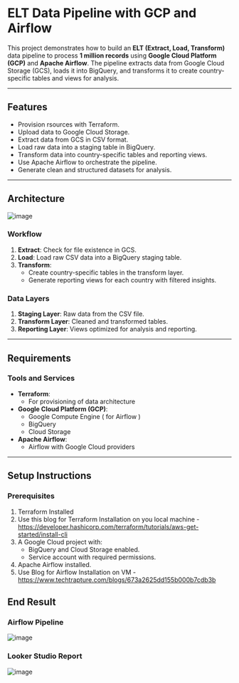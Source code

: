 # ELT Data Pipeline with GCP and Airflow

This project demonstrates how to build an **ELT (Extract, Load, Transform)** data pipeline to process **1 million records** using **Google Cloud Platform (GCP)** and **Apache Airflow**. The pipeline extracts data from Google Cloud Storage (GCS), loads it into BigQuery, and transforms it to create country-specific tables and views for analysis.

---

## Features

- Provision rsources with Terraform.
- Upload data to Google Cloud Storage.
- Extract data from GCS in CSV format.
- Load raw data into a staging table in BigQuery.
- Transform data into country-specific tables and reporting views.
- Use Apache Airflow to orchestrate the pipeline.
- Generate clean and structured datasets for analysis.

---

## Architecture

![image](https://github.com/user-attachments/assets/87cdc79c-c9a1-4c4d-887a-ab6007394bc7)


### Workflow
1. **Extract**: Check for file existence in GCS.
2. **Load**: Load raw CSV data into a BigQuery staging table.
3. **Transform**:
   - Create country-specific tables in the transform layer.
   - Generate reporting views for each country with filtered insights.

### Data Layers
1. **Staging Layer**: Raw data from the CSV file.
2. **Transform Layer**: Cleaned and transformed tables.
3. **Reporting Layer**: Views optimized for analysis and reporting.

---

## Requirements

### Tools and Services
- **Terraform**:
  - For provisioning of data architecture
- **Google Cloud Platform (GCP)**:
  - Google Compute Engine ( for Airflow )
  - BigQuery
  - Cloud Storage
- **Apache Airflow**:
  - Airflow with Google Cloud providers


---

## Setup Instructions

### Prerequisites
1. Terraform Installed
2. Use this blog for Terraform Installation on you local machine - https://developer.hashicorp.com/terraform/tutorials/aws-get-started/install-cli
3. A Google Cloud project with:
   - BigQuery and Cloud Storage enabled.
   - Service account with required permissions.
4. Apache Airflow installed.
5. Use Blog for Airflow Installation on VM - https://www.techtrapture.com/blogs/673a2625dd155b000b7cdb3b 

## End Result

### Airflow Pipeline

![image](https://github.com/user-attachments/assets/8e8b8373-9d2a-417b-9fd9-5f42171c06f8)


### Looker Studio Report

![image](https://github.com/user-attachments/assets/d06f0d3e-a1d0-404a-9eb7-c61c85df8257)
